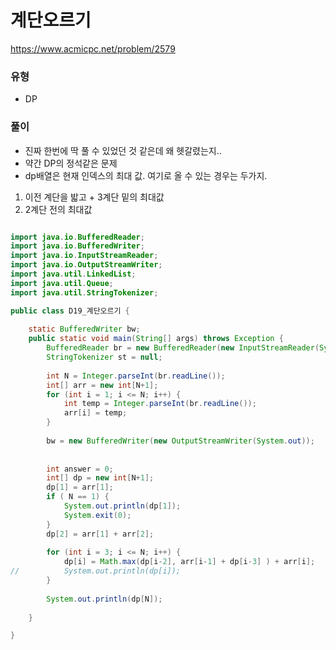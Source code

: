 # 계단오르기
https://www.acmicpc.net/problem/2579

### 유형
- DP

### 풀이
- 진짜 한번에 딱 풀 수 있었던 것 같은데 왜 헷갈렸는지..
- 약간 DP의 정석같은 문제
- dp배열은 현재 인덱스의 최대 값. 여기로 올 수 있는 경우는 두가지.
1. 이전 계단을 밟고 + 3계단 밑의 최대값
2. 2계단 전의 최대값
```java

import java.io.BufferedReader;
import java.io.BufferedWriter;
import java.io.InputStreamReader;
import java.io.OutputStreamWriter;
import java.util.LinkedList;
import java.util.Queue;
import java.util.StringTokenizer;

public class D19_계단오르기 {
	
	static BufferedWriter bw;
	public static void main(String[] args) throws Exception {
		BufferedReader br = new BufferedReader(new InputStreamReader(System.in));
		StringTokenizer st = null;
		
		int N = Integer.parseInt(br.readLine());
		int[] arr = new int[N+1];
		for (int i = 1; i <= N; i++) {
			int temp = Integer.parseInt(br.readLine());
			arr[i] = temp;
		}
		
		bw = new BufferedWriter(new OutputStreamWriter(System.out));
		
		
		int answer = 0;
		int[] dp = new int[N+1];
		dp[1] = arr[1];
		if ( N == 1) {
			System.out.println(dp[1]);
			System.exit(0);
		}
		dp[2] = arr[1] + arr[2];
		
		for (int i = 3; i <= N; i++) {
			dp[i] = Math.max(dp[i-2], arr[i-1] + dp[i-3] ) + arr[i];
//			System.out.println(dp[i]);
		}
		
		System.out.println(dp[N]);
		
	}

}

```